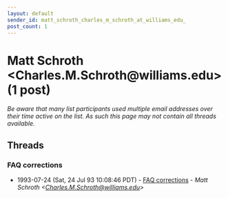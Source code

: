 ```yaml
---
layout: default
sender_id: matt_schroth_charles_m_schroth_at_williams_edu_
post_count: 1
---
```


# Matt Schroth <Charles.M.Schroth<span>@</span>williams.edu> (1 post)

_Be aware that many list participants used multiple email addresses over their time active on the list. As such this page may not contain all threads available._

## Threads

### FAQ corrections
+ 1993-07-24 (Sat, 24 Jul 93 10:08:46 PDT) - [FAQ corrections](/archive/1993/07/3af076420ebd5bc3b8f610ffb6f0eb6ee9f885956075651da5e9d0ce4124d4d4) - _Matt Schroth \<Charles.M.Schroth@williams.edu\>_


